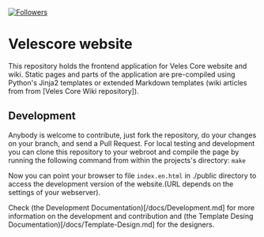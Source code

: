 [![Followers](https://img.shields.io/twitter/follow/velescore.svg?style=social&label=Follow)](https://twitter.com/velescore)

# Velescore website
This repository holds the frontend application for Veles Core website and wiki.
Static pages and parts of the application are pre-compiled using Python's Jinja2 
templates or extended Markdown templates (wiki articles from from 
[Veles Core Wiki repository]).

## Development
Anybody is welcome to contribute, just fork the repository, do your changes on your
branch, and send a Pull Request. For local testing and development you can clone
this repository to your webroot and compile the page by running the following command 
from within the projects's directory:
```make```

Now you can point your browser to file `index.en.html` in ./public directory to access 
the development version of the website.(URL depends on the settings of your webserver). 

Check (the Development Documentation)[/docs/Development.md] for more information on 
the development and contribution and 
(the Template Desing Documentation)[/docs/Template-Design.md] for the designers.